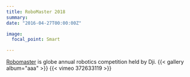 ```yaml
---
title: RoboMaster 2018
summary: 
date: "2016-04-27T00:00:00Z"

image:
  focal_point: Smart

---
```

[Robomaster](https://www.robomaster.com/en-US) is globe annual robotics competition held by Dji. 
{{< gallery album="aaa" >}}
{{< vimeo 372633119 >}}
